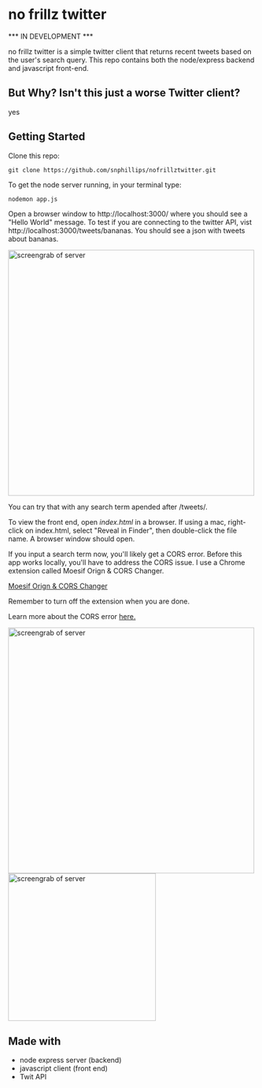 # no frillz twitter

*** IN DEVELOPMENT ***

no frillz twitter is a simple twitter client that returns recent tweets based on the user's search query. This repo contains both the node/express backend and javascript front-end.

## But Why? Isn't this just a worse Twitter client?
yes



## Getting Started

Clone this repo:

`git clone https://github.com/snphillips/nofrillztwitter.git`

To get the node server running, in your terminal type:

`nodemon app.js`

Open a browser window to http://localhost:3000/ where you should see a "Hello World" message.
To test if you are connecting to the twitter API, vist http://localhost:3000/tweets/bananas. You should see a json with tweets about bananas.

<img src="https://i.imgur.com/3bvGapG.png" width="500" alt="screengrab of server">
     
You can try that with any search term apended after /tweets/.


To view the front end, open *index.html* in a browser. 
If using a mac, right-click on index.html, select "Reveal in Finder", then double-click the file name. A browser window should open. 

If you input a search term now, you'll likely get a CORS error. Before this app works locally, you'll have to address the CORS issue. I use a Chrome extension called Moesif Orign & CORS Changer.


[Moesif Orign & CORS Changer](https://chrome.google.com/webstore/detail/moesif-orign-cors-changer/digfbfaphojjndkpccljibejjbppifbc/related?hl=en-US)

Remember to turn off the extension when you are done.

Learn more about the CORS error [here.](https://medium.com/@dtkatz/3-ways-to-fix-the-cors-error-and-how-access-control-allow-origin-works-d97d55946d9)


<img src="https://i.imgur.com/9R8ZeTH.png" width="500" alt="screengrab of server">
<img src="https://i.imgur.com/Rm7rTyO.png" width="300" alt="screengrab of server">




## Made with
- node express server (backend)
- javascript client (front end)
- Twit API
